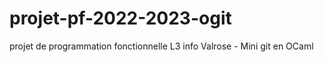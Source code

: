# projet-pf-2022-2023-ogit
projet de programmation fonctionnelle L3 info Valrose - Mini git en OCaml
